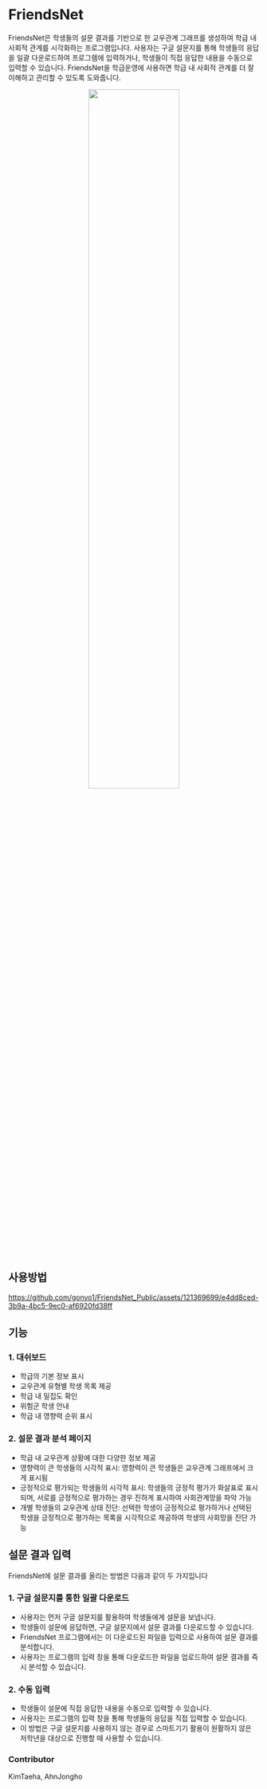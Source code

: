 # FriendsNet

FriendsNet은 학생들의 설문 결과를 기반으로 한 교우관계 그래프를 생성하여 학급 내 사회적 관계를 시각화하는 프로그램입니다. 사용자는 구글 설문지를 통해 학생들의 응답을 일괄 다운로드하여 프로그램에 입력하거나, 학생들이 직접 응답한 내용을 수동으로 입력할 수 있습니다. FriendsNet을 학급운영에 사용하면 학급 내 사회적 관계를 더 잘 이해하고 관리할 수 있도록 도와줍니다.
<p align="center">
<img src="https://i.imgur.com/6YS0BN4.png" width="60%"/>
</p>

## 사용방법
https://github.com/gonyo1/FriendsNet_Public/assets/121369699/e4dd8ced-3b9a-4bc5-9ec0-af6920fd38ff


## 기능

### 1. 대쉬보드
- 학급의 기본 정보 표시
- 교우관계 유형별 학생 목록 제공
- 학급 내 밀집도 확인
- 위험군 학생 안내
- 학급 내 영향력 순위 표시

### 2. 설문 결과 분석 페이지
- 학급 내 교우관계 상황에 대한 다양한 정보 제공
- 영향력이 큰 학생들의 시각적 표시: 영향력이 큰 학생들은 교우관계 그래프에서 크게 표시됨
- 긍정적으로 평가되는 학생들의 시각적 표시: 학생들의 긍정적 평가가 화살표로 표시되며, 서로를 긍정적으로 평가하는 경우 진하게 표시하여 사회관계망을 파악 가능
- 개별 학생들의 교우관계 상태 진단: 선택한 학생이 긍정적으로 평가하거나 선택된 학생을 긍정적으로 평가하는 목록을 시각적으로 제공하여 학생의 사회망을 진단 가능
   
   
## 설문 결과 입력
FriendsNet에 설문 결과를 올리는 방법은 다음과 같이 두 가지입니다

### 1. 구글 설문지를 통한 일괄 다운로드
- 사용자는 먼저 구글 설문지를 활용하여 학생들에게 설문을 보냅니다.
- 학생들이 설문에 응답하면, 구글 설문지에서 설문 결과를 다운로드할 수 있습니다.
- FriendsNet 프로그램에서는 이 다운로드된 파일을 입력으로 사용하여 설문 결과를 분석합니다.
- 사용자는 프로그램의 입력 창을 통해 다운로드한 파일을 업로드하여 설문 결과를 즉시 분석할 수 있습니다.

### 2. 수동 입력
- 학생들이 설문에 직접 응답한 내용을 수동으로 입력할 수 있습니다.
- 사용자는 프로그램의 입력 창을 통해 학생들의 응답을 직접 입력할 수 있습니다.
- 이 방법은 구글 설문지를 사용하지 않는 경우로 스마트기기 활용이 원활하지 않은 저학년을 대상으로 진행할 때 사용할 수 있습니다.


### Contributor
KimTaeha, AhnJongho
